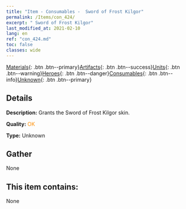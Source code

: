 ```yaml
---
title: "Item - Consumables -  Sword of Frost Kilgor"
permalink: /Items/con_424/
excerpt: " Sword of Frost Kilgor"
last_modified_at: 2021-02-10
lang: en
ref: "con_424.md"
toc: false
classes: wide
---
```

 [Materials](/Items/){: .btn .btn--primary}[Artifacts](/Items/Artifacts/){: .btn .btn--success}[Units](/Items/Units/){: .btn .btn--warning}[Heroes](/Items/Heroes/){: .btn .btn--danger}[Consumables](/Items/Consumables/){: .btn .btn--info}[Unknown](/Items/Unknown/){: .btn .btn--primary}

## Details
 **Description:** Grants the Sword of Frost Kilgor skin.

 **Quality:** <span style="color: #FF8C00">OK</span>

 **Type:** Unknown

## Gather

  None

## This item contains:

  None

